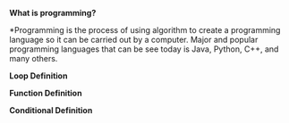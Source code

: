 <b>What is programming?</b>

*Programming is the process of using algorithm to create a programming language so it can be carried out by a computer. Major and popular programming languages that can be see today is Java, Python, C++, and many others. 

<b>Loop Definition</b>


<b>Function Definition</b>


<b>Conditional Definition</b>
